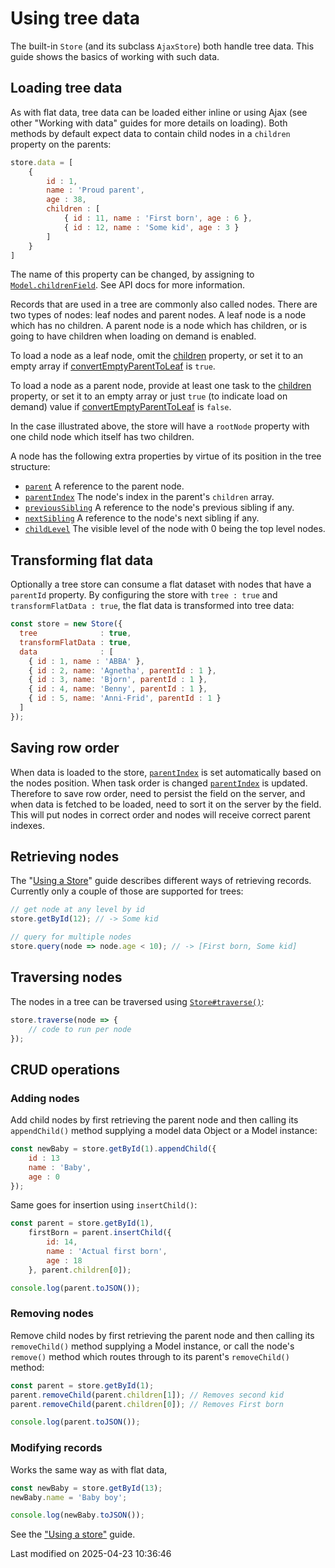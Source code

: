 # Using tree data

The built-in `Store` (and its subclass `AjaxStore`) both handle tree data. This guide shows the basics of working with
such data.

## Loading tree data

As with flat data, tree data can be loaded either inline or using Ajax (see other "Working with data" guides for more
details on loading). Both methods by default expect data to contain child nodes in a `children` property on the parents:

```javascript
store.data = [
    {
        id : 1,
        name : 'Proud parent',
        age : 38,
        children : [
            { id : 11, name : 'First born', age : 6 },
            { id : 12, name : 'Some kid', age : 3 }
        ]
    }
]
```

The name of this property can be changed, by assigning to [`Model.childrenField`](#Core/data/Model#property-childrenField-static). See API docs for more information.

Records that are used in a tree are commonly also called nodes. There are two types of nodes:
leaf nodes and parent nodes. A leaf node is a node which has no children. A parent node is a node
which has children, or is going to have children when loading on demand is enabled.

To load a node as a leaf node, omit the [children](#Core/data/mixin/TreeNode#field-children) property, or set it to an empty array if
[convertEmptyParentToLeaf](#Core/data/mixin/TreeNode#property-convertEmptyParentToLeaf-static) is `true`.

To load a node as a parent node, provide at least one task to the [children](#Core/data/mixin/TreeNode#field-children) property,
or set it to an empty array or just `true` (to indicate load on demand) value if [convertEmptyParentToLeaf](#Core/data/mixin/TreeNode#property-convertEmptyParentToLeaf-static) is `false`.

In the case illustrated above, the store will have a `rootNode` property
with one child node which itself has two children.

A node has the following extra properties by virtue of its position in
the tree structure:

* [`parent`](#Core/data/mixin/TreeNode#property-parent) A reference to the parent node.
* [`parentIndex`](#Core/data/mixin/TreeNode#field-parentIndex) The node's index in the parent's `children` array.
* [`previousSibling`](#Core/data/mixin/TreeNode#property-previousSibling) A reference to the node's previous sibling if any.
* [`nextSibling`](#Core/data/mixin/TreeNode#property-nextSibling) A reference to the node's next sibling if any.
* [`childLevel`](#Core/data/mixin/TreeNode#property-childLevel) The visible level of the node with 0 being the top level nodes.

## Transforming flat data

Optionally a tree store can consume a flat dataset with nodes that have a `parentId` property. By configuring the
store with `tree : true` and `transformFlatData : true`, the flat data is transformed into tree data:

```javascript
const store = new Store({
  tree              : true,
  transformFlatData : true,
  data              : [
    { id : 1, name : 'ABBA' },
    { id : 2, name: 'Agnetha', parentId : 1 },
    { id : 3, name: 'Bjorn', parentId : 1 },
    { id : 4, name: 'Benny', parentId : 1 },
    { id : 5, name: 'Anni-Frid', parentId : 1 }
  ]
});
```

## Saving row order

When data is loaded to the store, [`parentIndex`](#Core/data/mixin/TreeNode#field-parentIndex) is set automatically
based on the nodes position. When task order is changed
[`parentIndex`](#Core/data/mixin/TreeNode#field-parentIndex) is updated. Therefore to save row order, need to persist
the field on the server, and when data is fetched to be loaded, need to sort it on the server by the field. This will
put nodes in correct order and nodes will receive correct parent indexes.

## Retrieving nodes

The "[Using a Store](#Core/guides/data/storebasics.md)" guide describes different ways of retrieving records. Currently only a couple of those are supported
for trees:

```javascript
// get node at any level by id
store.getById(12); // -> Some kid

// query for multiple nodes
store.query(node => node.age < 10); // -> [First born, Some kid]
```

## Traversing nodes

The nodes in a tree can be traversed using [`Store#traverse()`](#Core/data/Store#function-traverse):

```javascript
store.traverse(node => {
    // code to run per node
});
```

## CRUD operations

### Adding nodes

Add child nodes by first retrieving the parent node and then calling its `appendChild()` method supplying a model data
Object or a Model instance:

```javascript
const newBaby = store.getById(1).appendChild({
    id : 13
    name : 'Baby',
    age : 0
});
```

Same goes for insertion using `insertChild()`:

```javascript
const parent = store.getById(1),
    firstBorn = parent.insertChild({
        id: 14,
        name : 'Actual first born',
        age : 18
    }, parent.children[0]);

console.log(parent.toJSON());
```

### Removing nodes

Remove child nodes by first retrieving the parent node and then calling its `removeChild()` method supplying a Model
instance, or call the node's `remove()` method which routes through to its parent's `removeChild()` method:

```javascript
const parent = store.getById(1);
parent.removeChild(parent.children[1]); // Removes second kid
parent.removeChild(parent.children[0]); // Removes First born

console.log(parent.toJSON());
```

### Modifying records

Works the same way as with flat data, 

```javascript
const newBaby = store.getById(13);
newBaby.name = 'Baby boy';

console.log(newBaby.toJSON());
```

See the ["Using a store"](#Core/guides/data/storebasics.md) guide.


<p class="last-modified">Last modified on 2025-04-23 10:36:46</p>